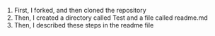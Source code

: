 1. First, I forked, and then cloned the repository
2. Then, I created a directory called Test and a file called readme.md
3. Then, I described these steps in the readme file

